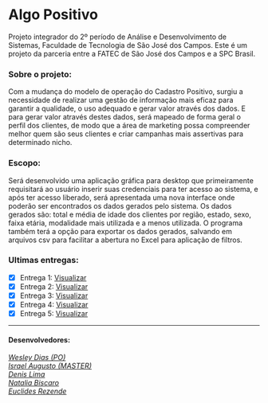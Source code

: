 # Algo Positivo
Projeto integrador do 2º período de Análise e Desenvolvimento de Sistemas, Faculdade de Tecnologia de São José dos Campos.
Este é um projeto da parceria entre a FATEC de São José dos Campos e a SPC Brasil.

### Sobre o projeto:
Com a mudança do modelo de operação do Cadastro Positivo, surgiu a necessidade de realizar uma gestão de informação mais eficaz para garantir a qualidade, o uso adequado e gerar valor através dos dados. E para gerar valor através destes dados, será mapeado de forma geral o perfil dos clientes, de modo que a área de marketing possa compreender melhor quem são seus clientes e criar campanhas mais assertivas para determinado nicho. 

### Escopo:
Será desenvolvido uma aplicação gráfica para desktop que primeiramente requisitará ao usuário inserir suas credenciais para ter acesso ao sistema, e após ter acesso liberado, será apresentada uma nova interface onde poderão ser encontrados os dados gerados pelo sistema. Os dados gerados são: total e média de idade dos clientes por região, estado, sexo, faixa etária, modalidade mais utilizada e a menos utilizada. O programa também terá a opção para exportar os dados gerados, salvando em arquivos csv para facilitar a abertura no Excel para aplicação de filtros. 

### Ultimas entregas:
- [x] Entrega 1: [Visualizar](https://github.com/IsraelAugusto0110/PI_ADS_2Sem/tree/Entrega1)   
- [x] Entrega 2: [Visualizar](https://github.com/IsraelAugusto0110/PI_ADS_2Sem/tree/Entrega2)   
- [x] Entrega 3: [Visualizar](https://github.com/IsraelAugusto0110/PI_ADS_2Sem/tree/Entrega3)
- [x] Entrega 4: [Visualizar](https://github.com/IsraelAugusto0110/PI_ADS_2Sem/tree/Entrega4) 
- [x] Entrega 5: [Visualizar](https://github.com/IsraelAugusto0110/PI_ADS_2Sem/tree/Entrega5) 

---
#### Desenvolvedores:  
[*Wesley Dias (PO)*](https://github.com/WeDias)  
[*Israel Augusto (MASTER)*](https://github.com/IsraelAugusto0110)   
[*Denis Lima*](https://github.com/Denis-Lima)  
[*Natalia Biscaro*](https://github.com/NataliaBiscaro)   
[*Euclides Rezende*](https://github.com/euclas)
